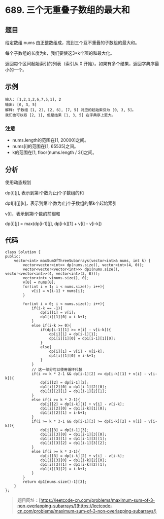 # 689. 三个无重叠子数组的最大和

## 题目

给定数组 nums 由正整数组成，找到三个互不重叠的子数组的最大和。

每个子数组的长度为k，我们要使这3*k个项的和最大化。

返回每个区间起始索引的列表（索引从 0 开始）。如果有多个结果，返回字典序最小的一个。

## 示例

	输入: [1,2,1,2,6,7,5,1], 2
	输出: [0, 3, 5]
	解释: 子数组 [1, 2], [2, 6], [7, 5] 对应的起始索引为 [0, 3, 5]。
	我们也可以取 [2, 1], 但是结果 [1, 3, 5] 在字典序上更大。

### 注意

* nums.length的范围在[1, 20000]之间。
* nums[i]的范围在[1, 65535]之间。
* k的范围在[1, floor(nums.length / 3)]之间。

## 分析

使用动态规划

dp[i][j], 表示到第i个数为止j个子数组的和

dp1[i][j][k]，表示到第i个数为止j个子数组的第k个起始索引

v[i]，表示到第i个数的前缀和

dp[i][j] = max(dp[i-1][j], dp[i-k][1] + v[i] - v[i-k]) 

## 代码
	
	class Solution {
	public:
	    vector<int> maxSumOfThreeSubarrays(vector<int>& nums, int k) {
	        vector<vector<int>> dp(nums.size(), vector<int>(4, 0));
	        vector<vector<vector<int>>> dp1(nums.size(), vector<vector<int>>(4, vector<int>(3, 0)));
	        vector<int> v(nums.size(), 0);
	        v[0] = nums[0];
	        for(int i = 1; i < nums.size(); i++){
	            v[i] = v[i-1] + nums[i];
	        }
	        
	        for(int i = 0; i < nums.size(); i++){
	            if(i-k == -1){
	                dp[i][1] = v[i];
	                dp1[i][1][0] = i-k+1;
	            }
	            else if(i-k >= 0){
	                if(dp[i-1][1] >= v[i] - v[i-k]){
	                    dp[i][1] = dp[i-1][1];
	                    dp1[i][1][0] = dp1[i-1][1][0];
	                }
	                else{
	                    dp[i][1] = v[i] - v[i-k];
	                    dp1[i][1][0] = i-k+1;
	                } 
	            }
	            // 这一部分可以使用循环代替
	            if(i >= k * 2-1 && dp[i-1][2] >= dp[i-k][1] + v[i] - v[i-k]){
	                dp[i][2] = dp[i-1][2];
	                dp1[i][2][0] = dp1[i-1][2][0];
	                dp1[i][2][1] = dp1[i-1][2][1];
	            } 
	            else if(i >= k * 2-1){
	                dp[i][2] = dp[i-k][1] + v[i] - v[i-k];
	                dp1[i][2][0] = dp1[i-k][1][0];
	                dp1[i][2][1] = i-k+1;
	            } 
	            if(i >= k * 3-1 && dp[i-1][3] >= dp[i-k][2] + v[i] - v[i-k]){
	                dp[i][3] = dp[i-1][3];
	                dp1[i][3][0] = dp1[i-1][3][0];
	                dp1[i][3][1] = dp1[i-1][3][1];
	                dp1[i][3][2] = dp1[i-1][3][2];
	            }
	            else if(i >= k * 3-1){
	                dp[i][3] = dp[i-k][2] + v[i] - v[i-k];
	                dp1[i][3][0] = dp1[i-k][2][0];
	                dp1[i][3][1] = dp1[i-k][2][1];
	                dp1[i][3][2] = i-k+1;
	            }
	        }
	        return dp1[nums.size()-1][3];
	    }
	};

> 题目网址：[https://leetcode-cn.com/problems/maximum-sum-of-3-non-overlapping-subarrays/](https://leetcode-cn.com/problems/maximum-sum-of-3-non-overlapping-subarrays/)